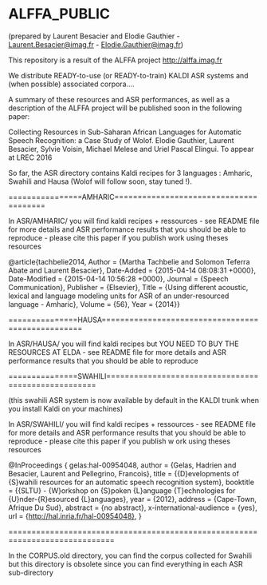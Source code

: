 ALFFA_PUBLIC
============

(prepared by Laurent Besacier and Elodie Gauthier - Laurent.Besacier@imag.fr - Elodie.Gauthier@imag.fr) 

This repository is a result of the ALFFA project
http://alffa.imag.fr

We distribute READY-to-use (or READY-to-train) KALDI ASR systems and (when possible) associated corpora....

A summary of these resources and ASR performances, as well as a description of the ALFFA project will be published soon in the following paper:

Collecting Resources in Sub-Saharan African Languages for Automatic Speech Recognition: a Case Study of Wolof. Elodie Gauthier, Laurent Besacier, Sylvie Voisin, Michael Melese and Uriel Pascal Elingui. To appear at LREC 2016

So far, the ASR directory contains Kaldi recipes for 3 languages : Amharic, Swahili and Hausa (Wolof will follow soon, stay tuned !).

================AMHARIC=======================================

In ASR/AMHARIC/ you will find kaldi recipes + ressources - see README file for more details and ASR performance results that you should be able to reproduce - please cite this paper if you publish work using theses resources

@article{tachbelie2014,
        Author = {Martha Tachbelie and Solomon Teferra Abate and Laurent Besacier},
        Date-Added = {2015-04-14 08:08:31 +0000},
        Date-Modified = {2015-04-14 10:56:28 +0000},
        Journal = {Speech Communication},
        Publisher = {Elsevier},
        Title = {Using different acoustic, lexical and language modeling units for ASR of an under-resourced language - Amharic},
        Volume = {56},
        Year = {2014}}

===============HAUSA==================================================


In ASR/HAUSA/ you will find kaldi recipes but YOU NEED TO BUY THE RESOURCES AT ELDA - see README file for more details and ASR
 performance results that you should be able to reproduce

===============SWAHILI====================================================

(this swahili ASR system is now available by default in the KALDI trunk when you install Kaldi on your machines)

In ASR/SWAHILI/ you will find kaldi recipes + ressources - see README file for more details and ASR
 performance results that you should be able to reproduce - please cite this paper if you publish w
ork using theses resources

 @InProceedings { gelas:hal-00954048,
  author = {Gelas, Hadrien and Besacier, Laurent and Pellegrino, Francois},
  title = {{D}evelopments of {S}wahili resources for an automatic speech recognition system},
  booktitle = {{SLTU} - {W}orkshop on {S}poken {L}anguage {T}echnologies for {U}nder-{R}esourced {L}anguages},
  year = {2012},
  address = {Cape-Town, Afrique Du Sud},
  abstract = {no abstract},
  x-international-audience = {yes},
  url = {http://hal.inria.fr/hal-00954048},
}


=============================================================================


In the CORPUS.old directory, you can find the corpus collected for Swahili but this directory is obsolete since you can find everything in each ASR sub-directory


